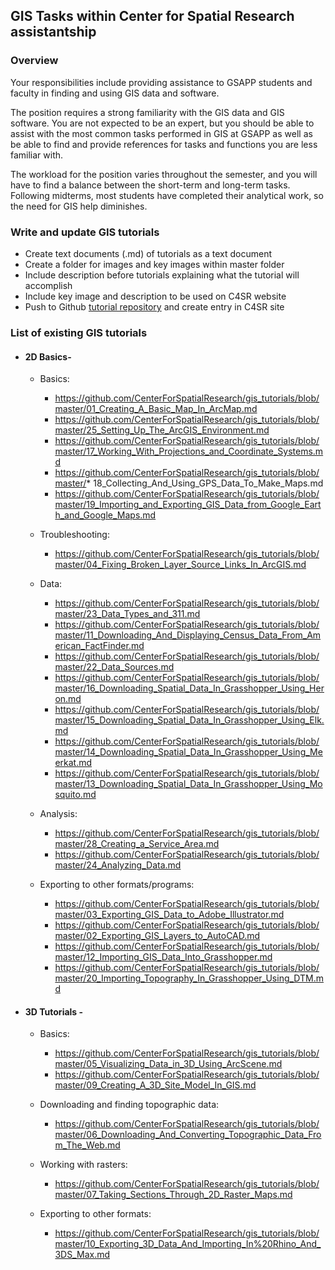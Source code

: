 ## GIS Tasks within Center for Spatial Research assistantship  

### Overview
Your responsibilities include providing assistance to GSAPP students and faculty in finding and using GIS data and software.

The position requires a strong familiarity with the GIS data and GIS software. You are not expected to be an expert, but you should be able to assist with the most common tasks performed in GIS at GSAPP as well as be able to find and provide references for tasks and functions you are less familiar with.

The workload for the position varies throughout the semester, and you will have to find a balance between the short-term and long-term tasks. Following midterms, most students have completed their analytical work, so the need for GIS help diminishes.


### Write and update GIS tutorials
* Create text documents (.md) of tutorials as a text document
* Create a folder for images and key images within master folder
* Include description before tutorials explaining what the tutorial will accomplish
* Include key image and description to be used on C4SR website
* Push to Github [tutorial repository](https://github.com/CenterForSpatialResearch/gis_tutorials) and create entry in C4SR site


### List of existing GIS tutorials
* #### 2D Basics-
  * Basics:
    * https://github.com/CenterForSpatialResearch/gis_tutorials/blob/master/01_Creating_A_Basic_Map_In_ArcMap.md
    * https://github.com/CenterForSpatialResearch/gis_tutorials/blob/master/25_Setting_Up_The_ArcGIS_Environment.md 
    * https://github.com/CenterForSpatialResearch/gis_tutorials/blob/master/17_Working_With_Projections_and_Coordinate_Systems.md  
    * https://github.com/CenterForSpatialResearch/gis_tutorials/blob/master/* 18_Collecting_And_Using_GPS_Data_To_Make_Maps.md  
    * https://github.com/CenterForSpatialResearch/gis_tutorials/blob/master/19_Importing_and_Exporting_GIS_Data_from_Google_Earth_and_Google_Maps.md 
  
  * Troubleshooting:
    * https://github.com/CenterForSpatialResearch/gis_tutorials/blob/master/04_Fixing_Broken_Layer_Source_Links_In_ArcGIS.md 
 
  * Data:
    * https://github.com/CenterForSpatialResearch/gis_tutorials/blob/master/23_Data_Types_and_311.md
    * https://github.com/CenterForSpatialResearch/gis_tutorials/blob/master/11_Downloading_And_Displaying_Census_Data_From_American_FactFinder.md    
    * https://github.com/CenterForSpatialResearch/gis_tutorials/blob/master/22_Data_Sources.md  
    * https://github.com/CenterForSpatialResearch/gis_tutorials/blob/master/16_Downloading_Spatial_Data_In_Grasshopper_Using_Heron.md 
    * https://github.com/CenterForSpatialResearch/gis_tutorials/blob/master/15_Downloading_Spatial_Data_In_Grasshopper_Using_Elk.md 
    * https://github.com/CenterForSpatialResearch/gis_tutorials/blob/master/14_Downloading_Spatial_Data_In_Grasshopper_Using_Meerkat.md 
    * https://github.com/CenterForSpatialResearch/gis_tutorials/blob/master/13_Downloading_Spatial_Data_In_Grasshopper_Using_Mosquito.md     
 
  * Analysis:
    * https://github.com/CenterForSpatialResearch/gis_tutorials/blob/master/28_Creating_a_Service_Area.md 
    * https://github.com/CenterForSpatialResearch/gis_tutorials/blob/master/24_Analyzing_Data.md   
 
  * Exporting to other formats/programs:
    * https://github.com/CenterForSpatialResearch/gis_tutorials/blob/master/03_Exporting_GIS_Data_to_Adobe_Illustrator.md 
    * https://github.com/CenterForSpatialResearch/gis_tutorials/blob/master/02_Exporting_GIS_Layers_to_AutoCAD.md 
    * https://github.com/CenterForSpatialResearch/gis_tutorials/blob/master/12_Importing_GIS_Data_Into_Grasshopper.md  
    * https://github.com/CenterForSpatialResearch/gis_tutorials/blob/master/20_Importing_Topography_In_Grasshopper_Using_DTM.md    
 
* #### 3D Tutorials - 
  * Basics:
    * https://github.com/CenterForSpatialResearch/gis_tutorials/blob/master/05_Visualizing_Data_in_3D_Using_ArcScene.md   
    * https://github.com/CenterForSpatialResearch/gis_tutorials/blob/master/09_Creating_A_3D_Site_Model_In_GIS.md  

  * Downloading and finding topographic data:
    * https://github.com/CenterForSpatialResearch/gis_tutorials/blob/master/06_Downloading_And_Converting_Topographic_Data_From_The_Web.md  
  
  * Working with rasters:
    * https://github.com/CenterForSpatialResearch/gis_tutorials/blob/master/07_Taking_Sections_Through_2D_Raster_Maps.md  

  * Exporting to other formats:
    * https://github.com/CenterForSpatialResearch/gis_tutorials/blob/master/10_Exporting_3D_Data_And_Importing_In%20Rhino_And_3DS_Max.md 
